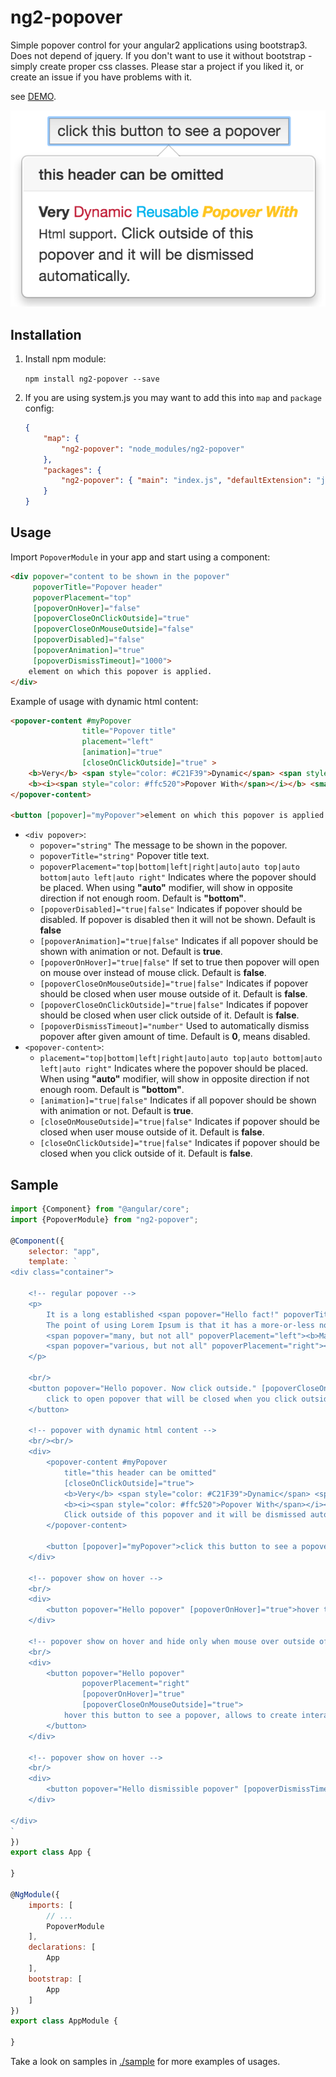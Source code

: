 # ng2-popover

Simple popover control for your angular2 applications using bootstrap3. Does not depend of jquery.
If you don't want to use it without bootstrap - simply create proper css classes. Please star a project if you liked it,
or create an issue if you have problems with it.

see [DEMO](http://plnkr.co/edit/tmGQ43m3OGhn8uoAYWua?p=preview).

![angular 2 popover](https://raw.githubusercontent.com/pleerock/ng2-popover/master/resources/popover-example.png)

## Installation

1. Install npm module:
    
    `npm install ng2-popover --save`

2. If you are using system.js you may want to add this into `map` and `package` config:
    
    ```json
    {
        "map": {
            "ng2-popover": "node_modules/ng2-popover"
        },
        "packages": {
            "ng2-popover": { "main": "index.js", "defaultExtension": "js" }
        }
    }
    ```

## Usage

Import `PopoverModule` in your app and start using a component:

```html
<div popover="content to be shown in the popover"
     popoverTitle="Popover header"
     popoverPlacement="top"
     [popoverOnHover]="false"
     [popoverCloseOnClickOutside]="true"
     [popoverCloseOnMouseOutside]="false"
     [popoverDisabled]="false"
     [popoverAnimation]="true"
     [popoverDismissTimeout]="1000">
    element on which this popover is applied.
</div>
```

Example of usage with dynamic html content:

```html
<popover-content #myPopover 
                title="Popover title" 
                placement="left"
                [animation]="true" 
                [closeOnClickOutside]="true" >
    <b>Very</b> <span style="color: #C21F39">Dynamic</span> <span style="color: #00b3ee">Reusable</span>
    <b><i><span style="color: #ffc520">Popover With</span></i></b> <small>Html support</small>.
</popover-content>

<button [popover]="myPopover">element on which this popover is applied.</button>
```

* `<div popover>`:
    * `popover="string"` The message to be shown in the popover.
    * `popoverTitle="string"` Popover title text.
    * `popoverPlacement="top|bottom|left|right|auto|auto top|auto bottom|auto left|auto right"` Indicates where the popover should be placed. When using **"auto"** modifier, will show in opposite direction if not enough room. Default is **"bottom"**.
    * `[popoverDisabled]="true|false"` Indicates if popover should be disabled. If popover is disabled then it will not be shown. Default is **false**
    * `[popoverAnimation]="true|false"` Indicates if all popover should be shown with animation or not. Default is **true**.
    * `[popoverOnHover]="true|false"` If set to true then popover will open on mouse over instead of mouse click. Default is **false**.
    * `[popoverCloseOnMouseOutside]="true|false"` Indicates if popover should be closed when user mouse outside of it. Default is **false**.
    * `[popoverCloseOnClickOutside]="true|false"` Indicates if popover should be closed when user click outside of it. Default is **false**.
    * `[popoverDismissTimeout]="number"` Used to automatically dismiss popover after given amount of time. Default is **0**, means disabled.
* `<popover-content>`:
    * `placement="top|bottom|left|right|auto|auto top|auto bottom|auto left|auto right"` Indicates where the popover should be placed. When using **"auto"** modifier, will show in opposite direction if not enough room. Default is **"bottom"**.
    * `[animation]="true|false"` Indicates if all popover should be shown with animation or not. Default is **true**.
    * `[closeOnMouseOutside]="true|false"` Indicates if popover should be closed when user mouse outside of it. Default is **false**.
    * `[closeOnClickOutside]="true|false"` Indicates if popover should be closed when you click outside of it. Default is **false**.

## Sample

```javascript
import {Component} from "@angular/core";
import {PopoverModule} from "ng2-popover";

@Component({
    selector: "app",
    template: `
<div class="container">

    <!-- regular popover -->
    <p>
        It is a long established <span popover="Hello fact!" popoverTitle="Fact #1"><b>click this fact</b></span> that a reader will be distracted by the readable content of a page when looking at its layout.
        The point of using Lorem Ipsum is that it has a more-or-less normal distribution of letters, as opposed to using 'Content here, content here', making it look like readable English.
        <span popover="many, but not all" popoverPlacement="left"><b>Many desktop</b></span> publishing packages and web page editors now use Lorem Ipsum as their default model text, and a search for 'lorem ipsum' will uncover many web sites still in their infancy.
        <span popover="various, but not all" popoverPlacement="right"><b>Various versions</b></span> have evolved over the years, sometimes by accident, <span popover="another hint" popoverPlacement="top"><b>sometimes on purpose</b></span> (injected humour and the like)
    </p>

    <br/>
    <button popover="Hello popover. Now click outside." [popoverCloseOnClickOutside]="true">
        click to open popover that will be closed when you click outside of it.
    </button>

    <!-- popover with dynamic html content -->
    <br/><br/>
    <div>
        <popover-content #myPopover
            title="this header can be omitted"
            [closeOnClickOutside]="true">
            <b>Very</b> <span style="color: #C21F39">Dynamic</span> <span style="color: #00b3ee">Reusable</span>
            <b><i><span style="color: #ffc520">Popover With</span></i></b> <small>Html support</small>.
            Click outside of this popover and it will be dismissed automatically.
        </popover-content>

        <button [popover]="myPopover">click this button to see a popover</button>
    </div>

    <!-- popover show on hover -->
    <br/>
    <div>
        <button popover="Hello popover" [popoverOnHover]="true">hover this button to see a popover</button>
    </div>

    <!-- popover show on hover and hide only when mouse over outside of the popover -->
    <br/>
    <div>
        <button popover="Hello popover"
                popoverPlacement="right"
                [popoverOnHover]="true"
                [popoverCloseOnMouseOutside]="true">
            hover this button to see a popover, allows to create interactive popovers
        </button>
    </div>

    <!-- popover show on hover -->
    <br/>
    <div>
        <button popover="Hello dismissible popover" [popoverDismissTimeout]="2000">click to see this popover. This popover will be dismissed in two seconds</button>
    </div>

</div>
`
})
export class App {

}

@NgModule({
    imports: [
        // ...
        PopoverModule
    ],
    declarations: [
        App
    ],
    bootstrap: [
        App
    ]
})
export class AppModule {

}
```

Take a look on samples in [./sample](https://github.com/pleerock/ng2-popover/tree/master/sample) for more examples of
usages.
